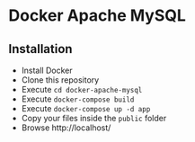 # Docker Apache MySQL

## Installation
- Install Docker
- Clone this repository
- Execute `cd docker-apache-mysql`
- Execute `docker-compose build`
- Execute `docker-compose up -d app`
- Copy your files inside the `public` folder
- Browse http://localhost/